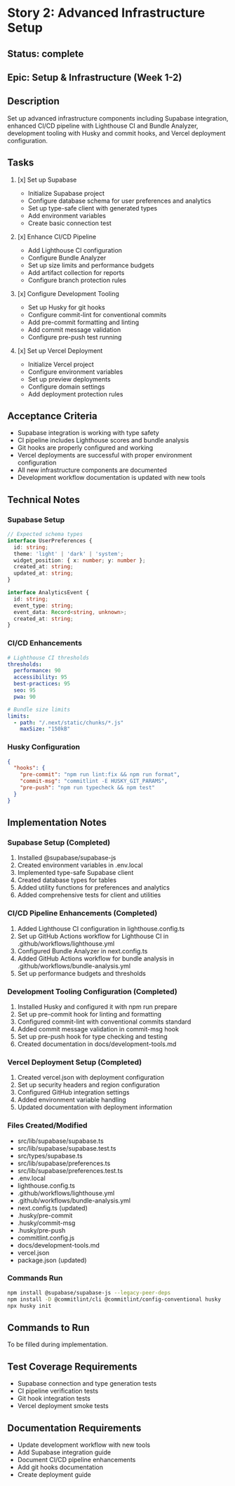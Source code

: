 # Story 2: Advanced Infrastructure Setup

## Status: complete

## Epic: Setup & Infrastructure (Week 1-2)

## Description

Set up advanced infrastructure components including Supabase integration, enhanced CI/CD pipeline with Lighthouse CI and Bundle Analyzer, development tooling with Husky and commit hooks, and Vercel deployment configuration.

## Tasks

1. [x] Set up Supabase
   - Initialize Supabase project
   - Configure database schema for user preferences and analytics
   - Set up type-safe client with generated types
   - Add environment variables
   - Create basic connection test

2. [x] Enhance CI/CD Pipeline
   - Add Lighthouse CI configuration
   - Configure Bundle Analyzer
   - Set up size limits and performance budgets
   - Add artifact collection for reports
   - Configure branch protection rules

3. [x] Configure Development Tooling
   - Set up Husky for git hooks
   - Configure commit-lint for conventional commits
   - Add pre-commit formatting and linting
   - Add commit message validation
   - Configure pre-push test running

4. [x] Set up Vercel Deployment
   - Initialize Vercel project
   - Configure environment variables
   - Set up preview deployments
   - Configure domain settings
   - Add deployment protection rules

## Acceptance Criteria

- Supabase integration is working with type safety
- CI pipeline includes Lighthouse scores and bundle analysis
- Git hooks are properly configured and working
- Vercel deployments are successful with proper environment configuration
- All new infrastructure components are documented
- Development workflow documentation is updated with new tools

## Technical Notes

### Supabase Setup

```typescript
// Expected schema types
interface UserPreferences {
  id: string;
  theme: 'light' | 'dark' | 'system';
  widget_position: { x: number; y: number };
  created_at: string;
  updated_at: string;
}

interface AnalyticsEvent {
  id: string;
  event_type: string;
  event_data: Record<string, unknown>;
  created_at: string;
}
```

### CI/CD Enhancements

```yaml
# Lighthouse CI thresholds
thresholds:
  performance: 90
  accessibility: 95
  best-practices: 95
  seo: 95
  pwa: 90

# Bundle size limits
limits:
  - path: "/.next/static/chunks/*.js"
    maxSize: "150kB"
```

### Husky Configuration

```json
{
  "hooks": {
    "pre-commit": "npm run lint:fix && npm run format",
    "commit-msg": "commitlint -E HUSKY_GIT_PARAMS",
    "pre-push": "npm run typecheck && npm test"
  }
}
```

## Implementation Notes

### Supabase Setup (Completed)

1. Installed @supabase/supabase-js
2. Created environment variables in .env.local
3. Implemented type-safe Supabase client
4. Created database types for tables
5. Added utility functions for preferences and analytics
6. Added comprehensive tests for client and utilities

### CI/CD Pipeline Enhancements (Completed)

1. Added Lighthouse CI configuration in lighthouse.config.ts
2. Set up GitHub Actions workflow for Lighthouse CI in .github/workflows/lighthouse.yml
3. Configured Bundle Analyzer in next.config.ts
4. Added GitHub Actions workflow for bundle analysis in .github/workflows/bundle-analysis.yml
5. Set up performance budgets and thresholds

### Development Tooling Configuration (Completed)

1. Installed Husky and configured it with npm run prepare
2. Set up pre-commit hook for linting and formatting
3. Configured commit-lint with conventional commits standard
4. Added commit message validation in commit-msg hook
5. Set up pre-push hook for type checking and testing
6. Created documentation in docs/development-tools.md

### Vercel Deployment Setup (Completed)

1. Created vercel.json with deployment configuration
2. Set up security headers and region configuration
3. Configured GitHub integration settings
4. Added environment variable handling
5. Updated documentation with deployment information

### Files Created/Modified

- src/lib/supabase/supabase.ts
- src/lib/supabase/supabase.test.ts
- src/types/supabase.ts
- src/lib/supabase/preferences.ts
- src/lib/supabase/preferences.test.ts
- .env.local
- lighthouse.config.ts
- .github/workflows/lighthouse.yml
- .github/workflows/bundle-analysis.yml
- next.config.ts (updated)
- .husky/pre-commit
- .husky/commit-msg
- .husky/pre-push
- commitlint.config.js
- docs/development-tools.md
- vercel.json
- package.json (updated)

### Commands Run

```bash
npm install @supabase/supabase-js --legacy-peer-deps
npm install -D @commitlint/cli @commitlint/config-conventional husky
npx husky init
```

## Commands to Run

To be filled during implementation.

## Test Coverage Requirements

- Supabase connection and type generation tests
- CI pipeline verification tests
- Git hook integration tests
- Vercel deployment smoke tests

## Documentation Requirements

- Update development workflow with new tools
- Add Supabase integration guide
- Document CI/CD pipeline enhancements
- Add git hooks documentation
- Create deployment guide
